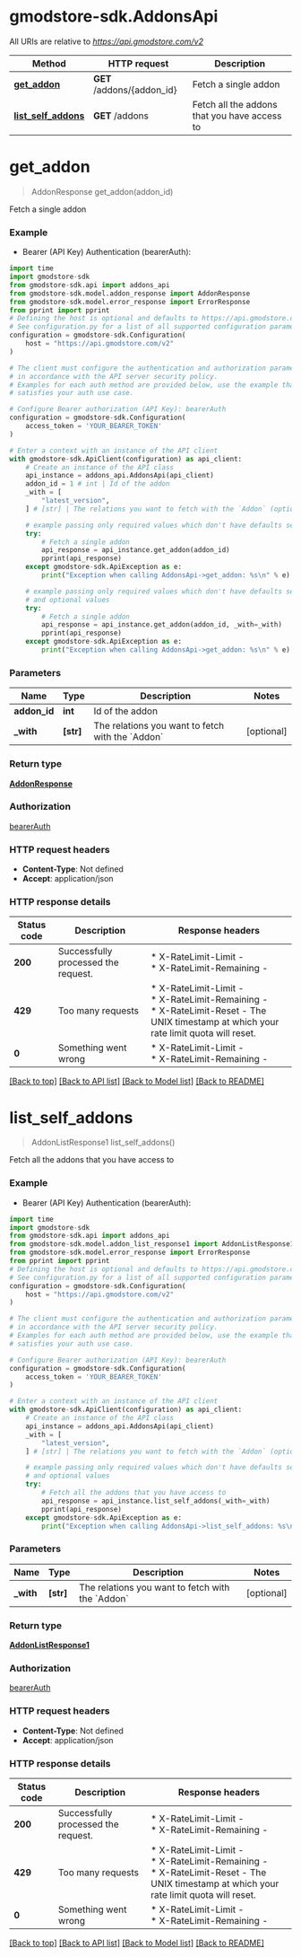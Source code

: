 # gmodstore-sdk.AddonsApi

All URIs are relative to *https://api.gmodstore.com/v2*

Method | HTTP request | Description
------------- | ------------- | -------------
[**get_addon**](AddonsApi.md#get_addon) | **GET** /addons/{addon_id} | Fetch a single addon
[**list_self_addons**](AddonsApi.md#list_self_addons) | **GET** /addons | Fetch all the addons that you have access to


# **get_addon**
> AddonResponse get_addon(addon_id)

Fetch a single addon

### Example

* Bearer (API Key) Authentication (bearerAuth):
```python
import time
import gmodstore-sdk
from gmodstore-sdk.api import addons_api
from gmodstore-sdk.model.addon_response import AddonResponse
from gmodstore-sdk.model.error_response import ErrorResponse
from pprint import pprint
# Defining the host is optional and defaults to https://api.gmodstore.com/v2
# See configuration.py for a list of all supported configuration parameters.
configuration = gmodstore-sdk.Configuration(
    host = "https://api.gmodstore.com/v2"
)

# The client must configure the authentication and authorization parameters
# in accordance with the API server security policy.
# Examples for each auth method are provided below, use the example that
# satisfies your auth use case.

# Configure Bearer authorization (API Key): bearerAuth
configuration = gmodstore-sdk.Configuration(
    access_token = 'YOUR_BEARER_TOKEN'
)

# Enter a context with an instance of the API client
with gmodstore-sdk.ApiClient(configuration) as api_client:
    # Create an instance of the API class
    api_instance = addons_api.AddonsApi(api_client)
    addon_id = 1 # int | Id of the addon
    _with = [
        "latest_version",
    ] # [str] | The relations you want to fetch with the `Addon` (optional)

    # example passing only required values which don't have defaults set
    try:
        # Fetch a single addon
        api_response = api_instance.get_addon(addon_id)
        pprint(api_response)
    except gmodstore-sdk.ApiException as e:
        print("Exception when calling AddonsApi->get_addon: %s\n" % e)

    # example passing only required values which don't have defaults set
    # and optional values
    try:
        # Fetch a single addon
        api_response = api_instance.get_addon(addon_id, _with=_with)
        pprint(api_response)
    except gmodstore-sdk.ApiException as e:
        print("Exception when calling AddonsApi->get_addon: %s\n" % e)
```


### Parameters

Name | Type | Description  | Notes
------------- | ------------- | ------------- | -------------
 **addon_id** | **int**| Id of the addon |
 **_with** | **[str]**| The relations you want to fetch with the &#x60;Addon&#x60; | [optional]

### Return type

[**AddonResponse**](AddonResponse.md)

### Authorization

[bearerAuth](../README.md#bearerAuth)

### HTTP request headers

 - **Content-Type**: Not defined
 - **Accept**: application/json


### HTTP response details
| Status code | Description | Response headers |
|-------------|-------------|------------------|
**200** | Successfully processed the request. |  * X-RateLimit-Limit -  <br>  * X-RateLimit-Remaining -  <br>  |
**429** | Too many requests |  * X-RateLimit-Limit -  <br>  * X-RateLimit-Remaining -  <br>  * X-RateLimit-Reset - The UNIX timestamp at which your rate limit quota will reset. <br>  |
**0** | Something went wrong |  * X-RateLimit-Limit -  <br>  * X-RateLimit-Remaining -  <br>  |

[[Back to top]](#) [[Back to API list]](../README.md#documentation-for-api-endpoints) [[Back to Model list]](../README.md#documentation-for-models) [[Back to README]](../README.md)

# **list_self_addons**
> AddonListResponse1 list_self_addons()

Fetch all the addons that you have access to

### Example

* Bearer (API Key) Authentication (bearerAuth):
```python
import time
import gmodstore-sdk
from gmodstore-sdk.api import addons_api
from gmodstore-sdk.model.addon_list_response1 import AddonListResponse1
from gmodstore-sdk.model.error_response import ErrorResponse
from pprint import pprint
# Defining the host is optional and defaults to https://api.gmodstore.com/v2
# See configuration.py for a list of all supported configuration parameters.
configuration = gmodstore-sdk.Configuration(
    host = "https://api.gmodstore.com/v2"
)

# The client must configure the authentication and authorization parameters
# in accordance with the API server security policy.
# Examples for each auth method are provided below, use the example that
# satisfies your auth use case.

# Configure Bearer authorization (API Key): bearerAuth
configuration = gmodstore-sdk.Configuration(
    access_token = 'YOUR_BEARER_TOKEN'
)

# Enter a context with an instance of the API client
with gmodstore-sdk.ApiClient(configuration) as api_client:
    # Create an instance of the API class
    api_instance = addons_api.AddonsApi(api_client)
    _with = [
        "latest_version",
    ] # [str] | The relations you want to fetch with the `Addon` (optional)

    # example passing only required values which don't have defaults set
    # and optional values
    try:
        # Fetch all the addons that you have access to
        api_response = api_instance.list_self_addons(_with=_with)
        pprint(api_response)
    except gmodstore-sdk.ApiException as e:
        print("Exception when calling AddonsApi->list_self_addons: %s\n" % e)
```


### Parameters

Name | Type | Description  | Notes
------------- | ------------- | ------------- | -------------
 **_with** | **[str]**| The relations you want to fetch with the &#x60;Addon&#x60; | [optional]

### Return type

[**AddonListResponse1**](AddonListResponse1.md)

### Authorization

[bearerAuth](../README.md#bearerAuth)

### HTTP request headers

 - **Content-Type**: Not defined
 - **Accept**: application/json


### HTTP response details
| Status code | Description | Response headers |
|-------------|-------------|------------------|
**200** | Successfully processed the request. |  * X-RateLimit-Limit -  <br>  * X-RateLimit-Remaining -  <br>  |
**429** | Too many requests |  * X-RateLimit-Limit -  <br>  * X-RateLimit-Remaining -  <br>  * X-RateLimit-Reset - The UNIX timestamp at which your rate limit quota will reset. <br>  |
**0** | Something went wrong |  * X-RateLimit-Limit -  <br>  * X-RateLimit-Remaining -  <br>  |

[[Back to top]](#) [[Back to API list]](../README.md#documentation-for-api-endpoints) [[Back to Model list]](../README.md#documentation-for-models) [[Back to README]](../README.md)

